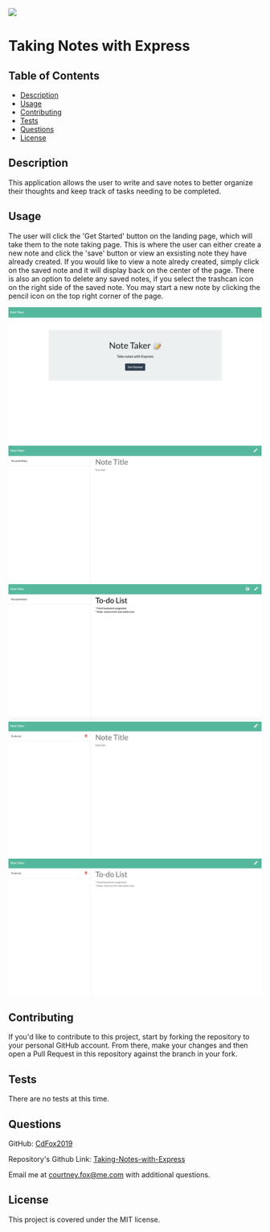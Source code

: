 ![](https://img.shields.io/badge/license-MIT-brightgreen)

# Taking Notes with Express

## Table of Contents

* [Description](#description)
* [Usage](#usage)
* [Contributing](#contributing)
* [Tests](#tests)
* [Questions](#questions)
* [License](#license)

## Description
This application allows the user to write and save notes to better organize their thoughts and keep track of tasks needing to be completed.

## Usage
The user will click the 'Get Started' button on the landing page, which will take them to the note taking page. This is where the user can either create a new note and click the 'save' button or view an exsisting note they have already created. If you would like to view a note alredy created, simply click on the saved note and it will display back on the center of the page. There is also an option to delete any saved notes, if you select the trashcan icon on the right side of the saved note. You may start a new note by clicking the pencil icon on the top right corner of the page.

![Note Taker Landing Page](Assets/note-taker-landing.png)
![Note Taker](Assets/note-taker.png)
![Writing Note](Assets/note-taker-writing-note.png)
![Note Saved](Assets/note-taker-saved.png)
![View Saved](Assets/note-taker-view-saved.png)
## Contributing
If you'd like to contribute to this project, start by forking the repository to your personal GitHub account. From there, make your changes and then open a Pull Request in this repository against the branch in your fork.

## Tests
There are no tests at this time.

## Questions
GitHub: [CdFox2019](https://github.com/CFox2019)

Repository's Github Link: [Taking-Notes-with-Express](https://github.com/CFox2019/Taking-Notes-with-Express)

Email me at [courtney.fox@me.com](courtney.fox@me.com) with additional questions.


## License
This project is covered under the MIT license.
